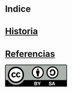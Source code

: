 # Indice

# [Historia](./historia.md)

# [Referencias](./referencias.md)


![Licencia CC](./imagenes/Licencia_CC.png)
